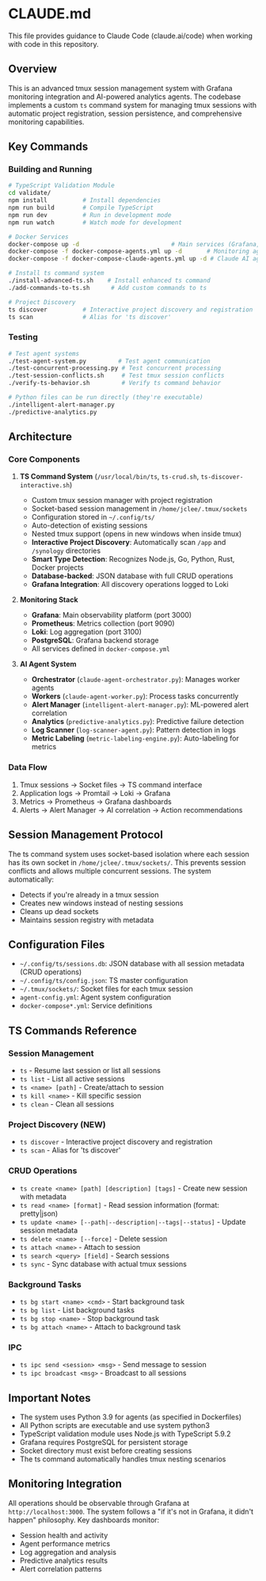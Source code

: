 # CLAUDE.md

This file provides guidance to Claude Code (claude.ai/code) when working with code in this repository.

## Overview

This is an advanced tmux session management system with Grafana monitoring integration and AI-powered analytics agents. The codebase implements a custom `ts` command system for managing tmux sessions with automatic project registration, session persistence, and comprehensive monitoring capabilities.

## Key Commands

### Building and Running

```bash
# TypeScript Validation Module
cd validate/
npm install          # Install dependencies
npm run build        # Compile TypeScript
npm run dev          # Run in development mode
npm run watch        # Watch mode for development

# Docker Services
docker-compose up -d                          # Main services (Grafana, Prometheus, PostgreSQL)
docker-compose -f docker-compose-agents.yml up -d       # Monitoring agents
docker-compose -f docker-compose-claude-agents.yml up -d # Claude AI agents

# Install ts command system
./install-advanced-ts.sh    # Install enhanced ts command
./add-commands-to-ts.sh      # Add custom commands to ts

# Project Discovery
ts discover          # Interactive project discovery and registration
ts scan              # Alias for 'ts discover'
```

### Testing

```bash
# Test agent systems
./test-agent-system.py         # Test agent communication
./test-concurrent-processing.py # Test concurrent processing
./test-session-conflicts.sh     # Test tmux session conflicts
./verify-ts-behavior.sh         # Verify ts command behavior

# Python files can be run directly (they're executable)
./intelligent-alert-manager.py
./predictive-analytics.py
```

## Architecture

### Core Components

1. **TS Command System** (`/usr/local/bin/ts`, `ts-crud.sh`, `ts-discover-interactive.sh`)
   - Custom tmux session manager with project registration
   - Socket-based session management in `/home/jclee/.tmux/sockets`
   - Configuration stored in `~/.config/ts/`
   - Auto-detection of existing sessions
   - Nested tmux support (opens in new windows when inside tmux)
   - **Interactive Project Discovery**: Automatically scan `/app` and `/synology` directories
   - **Smart Type Detection**: Recognizes Node.js, Go, Python, Rust, Docker projects
   - **Database-backed**: JSON database with full CRUD operations
   - **Grafana Integration**: All discovery operations logged to Loki

2. **Monitoring Stack**
   - **Grafana**: Main observability platform (port 3000)
   - **Prometheus**: Metrics collection (port 9090)
   - **Loki**: Log aggregation (port 3100)
   - **PostgreSQL**: Grafana backend storage
   - All services defined in `docker-compose.yml`

3. **AI Agent System**
   - **Orchestrator** (`claude-agent-orchestrator.py`): Manages worker agents
   - **Workers** (`claude-agent-worker.py`): Process tasks concurrently
   - **Alert Manager** (`intelligent-alert-manager.py`): ML-powered alert correlation
   - **Analytics** (`predictive-analytics.py`): Predictive failure detection
   - **Log Scanner** (`log-scanner-agent.py`): Pattern detection in logs
   - **Metric Labeling** (`metric-labeling-engine.py`): Auto-labeling for metrics

### Data Flow

1. Tmux sessions → Socket files → TS command interface
2. Application logs → Promtail → Loki → Grafana
3. Metrics → Prometheus → Grafana dashboards
4. Alerts → Alert Manager → AI correlation → Action recommendations

## Session Management Protocol

The ts command system uses socket-based isolation where each session has its own socket in `/home/jclee/.tmux/sockets/`. This prevents session conflicts and allows multiple concurrent sessions. The system automatically:
- Detects if you're already in a tmux session
- Creates new windows instead of nesting sessions
- Cleans up dead sockets
- Maintains session registry with metadata

## Configuration Files

- `~/.config/ts/sessions.db`: JSON database with all session metadata (CRUD operations)
- `~/.config/ts/config.json`: TS master configuration
- `~/.tmux/sockets/`: Socket files for each tmux session
- `agent-config.yml`: Agent system configuration
- `docker-compose*.yml`: Service definitions

## TS Commands Reference

### Session Management
- `ts` - Resume last session or list all sessions
- `ts list` - List all active sessions
- `ts <name> [path]` - Create/attach to session
- `ts kill <name>` - Kill specific session
- `ts clean` - Clean all sessions

### Project Discovery (NEW)
- `ts discover` - Interactive project discovery and registration
- `ts scan` - Alias for 'ts discover'

### CRUD Operations
- `ts create <name> [path] [description] [tags]` - Create new session with metadata
- `ts read <name> [format]` - Read session information (format: pretty|json)
- `ts update <name> [--path|--description|--tags|--status]` - Update session metadata
- `ts delete <name> [--force]` - Delete session
- `ts attach <name>` - Attach to session
- `ts search <query> [field]` - Search sessions
- `ts sync` - Sync database with actual tmux sessions

### Background Tasks
- `ts bg start <name> <cmd>` - Start background task
- `ts bg list` - List background tasks
- `ts bg stop <name>` - Stop background task
- `ts bg attach <name>` - Attach to background task

### IPC
- `ts ipc send <session> <msg>` - Send message to session
- `ts ipc broadcast <msg>` - Broadcast to all sessions

## Important Notes

- The system uses Python 3.9 for agents (as specified in Dockerfiles)
- All Python scripts are executable and use system python3
- TypeScript validation module uses Node.js with TypeScript 5.9.2
- Grafana requires PostgreSQL for persistent storage
- Socket directory must exist before creating sessions
- The ts command automatically handles tmux nesting scenarios

## Monitoring Integration

All operations should be observable through Grafana at `http://localhost:3000`. The system follows a "if it's not in Grafana, it didn't happen" philosophy. Key dashboards monitor:
- Session health and activity
- Agent performance metrics
- Log aggregation and analysis
- Predictive analytics results
- Alert correlation patterns